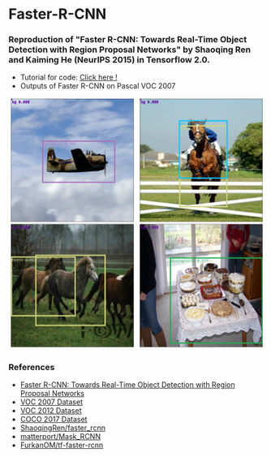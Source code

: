 # Faster-R-CNN

### Reproduction of "Faster R-CNN: Towards Real-Time Object Detection with Region Proposal Networks" by Shaoqing Ren and Kaiming He (NeurIPS 2015) in Tensorflow 2.0.

- Tutorial for code: [Click here !](https://nbviewer.org/gist/wonhyung64/3d26db7ac8af3049222ca3a01cf41c2f)
- Outputs of Faster R-CNN on Pascal VOC 2007

![Faster R-CNN on Pascal VOC 2007](https://github.com/wonhyung64/Faster-R-CNN/blob/main/ex/output.png "outputs")

### References

- [Faster R-CNN: Towards Real-Time Object Detection with Region Proposal Networks](https://proceedings.neurips.cc/paper/2015/file/14bfa6bb14875e45bba028a21ed38046-Paper.pdf)
- [VOC 2007 Dataset](http://www.pascal-network.org/challenges/VOC/voc2007/workshop/index.html)
- [VOC 2012 Dataset](http://www.pascal-network.org/challenges/VOC/voc2012/workshop/index.html)
- [COCO 2017 Dataset](https://cocodataset.org/#home)
- [ShaoqingRen/faster_rcnn](https://github.com/ShaoqingRen/faster_rcnn)
- [matterport/Mask_RCNN](https://github.com/matterport/Mask_RCNN)
- [FurkanOM/tf-faster-rcnn](https://github.com/FurkanOM/tf-faster-rcnn)